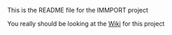 This is the README file for the IMMPORT project

You really should be looking at the [Wiki](https://github.com/steviep42/immport/wiki) for this project
